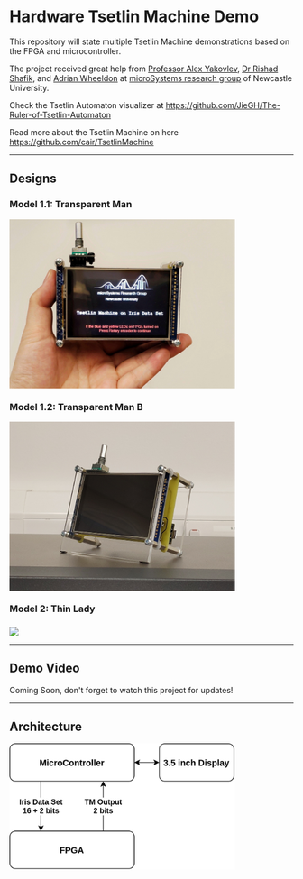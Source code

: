 # Hardware Tsetlin Machine Demo
This repository will state multiple Tsetlin Machine demonstrations based on the FPGA and microcontroller. 

The project received great help from [Professor Alex Yakovlev](https://www.ncl.ac.uk/engineering/staff/profile/alexyakovlev.html#background), [Dr Rishad Shafik](https://www.ncl.ac.uk/engineering/staff/profile/rishadshafik.html#background), and [Adrian Wheeldon](https://www.ncl.ac.uk/engineering/staff/profile/adrianwheeldon.html#background) at [microSystems research group](https://www.ncl.ac.uk/engineering/research/eee/microsystems/) of Newcastle University. 


Check the Tsetlin Automaton visualizer at https://github.com/JieGH/The-Ruler-of-Tsetlin-Automaton

Read more about the Tsetlin Machine on here https://github.com/cair/TsetlinMachine 

---
## Designs

### Model 1.1: Transparent Man
<!-- ![transpM1](TraspM_1.jpeg) -->
<img src="TraspM_1.jpeg" width = "400" align="middle" >

### Model 1.2: Transparent Man B
<!-- ![transpM1](TraspM_B_1.jpg) -->
<img src="TraspM_B_1.jpg" width = "400" align="middle" >

### Model 2: Thin Lady

<img src="ThinLady_1.jpg" width = "400" align="middle" >


---
## Demo Video
Coming Soon, don't forget to watch this project for updates!

---
## Architecture 
<img src="TM_demo_achit.png" width = "400" align="middle" >

